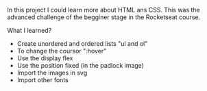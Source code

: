 In this project I could learn more about HTML ans CSS.
This was the advanced challenge of the begginer stage in the Rocketseat course.

What I learned?
* Create unordered and ordered lists "ul and ol"
* To change the coursor  ":hover"
* Use the display flex
* Use the position fixed (in the padlock image)
* Import the images in svg
* Import other fonts
